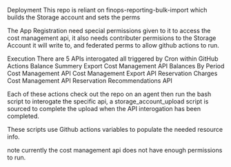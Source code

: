 Deployment 
This repo is reliant on finops-reporting-bulk-import which builds the Storage account and sets the perms

The App Registration need special permissions given to it to access the cost management api, it also needs contributer permisions to the Storage Account it will write to, and federated perms to allow github actions to run.

Execution
There are 5 APIs interogated all triggered by Cron within GitHub Actions
Balance Summery Export Cost Management API
Balances By Period Cost Management API
Cost Management Export API
Reservation Charges Cost Management API
Reservation Recommendations API

Each of these actions check out the repo on an agent then run the bash script to interogate the specific api, a storage_account_upload script is sourced to complete the upload when the API interogation has been completed.

These scripts use Github actions variables to populate the needed resource info.

note currently the cost management api does not have enough permissions to run. 
